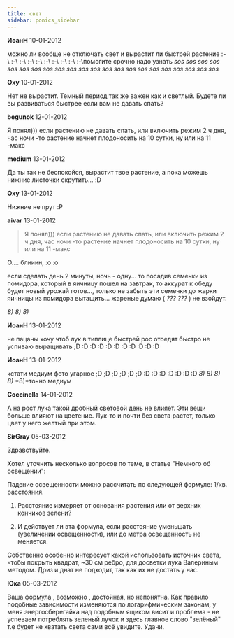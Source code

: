 ```yaml
---
title: свет
sidebar: ponics_sidebar
---
```


**ИоанН** 10-01-2012

можно ли вообще не отключать свет и вырастит ли быстрей растение :-\ :-\ :-\ :-\ :-\ :-\ :-\ :-\ :-\ :-\помогите срочно надо узнать *sos* *sos* *sos* *sos* *sos* *sos* *sos* *sos* *sos* *sos* *sos* *sos* *sos* *sos* *sos* *sos* *sos* *sos* *sos* *sos* *sos* *sos*


**Oxy** 10-01-2012

Нет не вырастит. Темный период так же важен как и светлый. Будете ли вы развиваться быстрее если вам не давать спать?


**begunok** 12-01-2012

Я понял))) если растению не давать спать, или включить режим 2 ч дня, час ночи -то растение начнет плодоносить на 10 сутки, ну или на 11 -макс


**medium** 13-01-2012

Да ты так не беспокойся, вырастит твое растение, а пока можешь нижние листочки скрутить... :D


**Oxy** 13-01-2012

Нижние не прут :P


**aivar** 13-01-2012

> Я понял))) если растению не давать спать, или включить режим 2 ч дня, час ночи -то растение начнет плодоносить на 10 сутки, ну или на 11 -макс

О.... блииин, :o :o 

если сделать день 2 минуты, ночь - одну... то посадив семечки из помидора, который в яичницу пошел на завтрак, то аккурат к обеду будет новый урожай готов..., только не забыть эти семечки до жарки яичницы из помидора вытащить... жареные думаю ( *???* *???* ) не взойдут. 

*8)* *8)* *8)*


**ИоанН** 13-01-2012

не пацаны хочу чтоб лук в типлице быстрей рос отоедят быстро не успиваю выращивать ;D :D :D :D :D :D :D :D :D :D :D


**ИоанН** 13-01-2012

кстати медиум фото угарное ;D ;D ;D ;D ;D ;D :D :D :D :D :D :D :D *8)* *8)* *8)* *8)* *8)*точно медиум


**Coccinella** 14-01-2012

А на рост лука такой дробный световой день не влияет. Эти вещи больше влияют на цветение. Лук-то и почти без света растет, только цвет у него желтый при этом.


**SirGray** 05-03-2012

Здравствуйте.

Хотел уточнить несколько вопросов по теме, в статье "Немного об освещении":

Падение освещенности можно рассчитать по следующей формуле: 1/кв. расстояния.

1. Расстояние измеряет от основания растения или от верхних кончиков зелени?

2. И действует ли эта формула, если расстояние уменьшать (увеличении освещенности), или до метра освещенность не меняется.

Собственно особенно интересует какой использовать источник света, чтобы покрыть квадрат, ~30 см ребро, для досветки лука Валериным методом. Дриз и днат не подходит, так как их не достать у нас. 


**Юка** 05-03-2012

 Ваша формула , возможно , достойная, но непонятна. Как правило подобные зависимости изменяются по логарифмическим законам, у меня энергосберегайка над подобным ящиком висит и проблема - не успеваем потреблять зеленый лучок и здесь главное слово "зелёный" т.е будет не хватать света сами всё увидите. Удачи.


